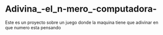 # Adivina_-el_n-mero_-computadora-
Este es un proyecto sobre un juego donde la maquina tiene que adivinar en que numero esta pensando 
